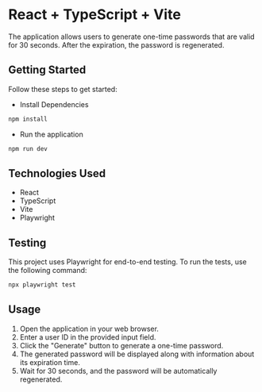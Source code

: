 
# React + TypeScript + Vite

The application allows users to generate one-time passwords that are valid for 30 seconds. After the expiration, the password is regenerated.

## Getting Started

Follow these steps to get started:

- Install Dependencies

```bash
npm install
```

- Run the application

```bash
npm run dev
```

## Technologies Used

- React
- TypeScript
- Vite
- Playwright

## Testing

This project uses Playwright for end-to-end testing. To run the tests, use the following command:

```bash
npx playwright test
```

## Usage
1. Open the application in your web browser.
2. Enter a user ID in the provided input field. 
3. Click the "Generate" button to generate a one-time password. 
4. The generated password will be displayed along with information about its expiration time.
5. Wait for 30 seconds, and the password will be automatically regenerated.